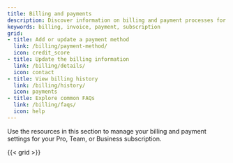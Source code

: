 ```yaml
---
title: Billing and payments
description: Discover information on billing and payment processes for Docker subscriptions.
keywords: billing, invoice, payment, subscription
grid:
- title: Add or update a payment method
  link: /billing/payment-method/
  icon: credit_score
- title: Update the billing information
  link: /billing/details/
  icon: contact
- title: View billing history
  link: /billing/history/
  icon: payments
- title: Explore common FAQs
  link: /billing/faqs/
  icon: help
---
```


Use the resources in this section to manage your billing and payment settings for your Pro, Team, or Business subscription.

{{< grid >}}